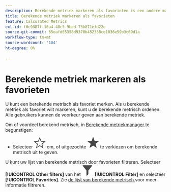```yaml
---
description: Berekende metriek markeren als favorieten is een andere manier om ze te ordenen voor gebruiksgemak.
title: Berekende metriek markeren als favorieten
feature: Calculated Metrics
exl-id: f0c9387f-16a4-40c5-9bed-73b871efd22e
source-git-commit: 65eafd65358d9370b452338ce1036e59b3c69d1a
workflow-type: tm+mt
source-wordcount: '104'
ht-degree: 0%

---
```


# Berekende metriek markeren als favorieten

U kunt een berekende metrisch als favoriet merken. Als u berekende metriek als favoriet wilt markeren, kunt u de berekende metrisch ordenen. Alle gebruikers kunnen de voorkeur geven aan berekende metriek.

Om of voordeel berekend metrisch, in [ Berekende metriekmanager ](/help/components/calc-metrics/cm-workflow/cm-manager.md) te begunstigen:

* Selecteer ![ StarOutline ](/help/assets/icons/StarOutline.svg) om, of uitgezochte ![ Ster ](/help/assets/icons/Star.svg) te verkiezen om berekende metrisch uit te geven.

U kunt uw lijst van berekende metrisch door favorieten filtreren. Selecteer **[!UICONTROL Other filters]** van het ![ paneel van de Filter ](/help/assets/icons/Filter.svg) **[!UICONTROL Filter]** en selecteer **[!UICONTROL Favorites]**. Zie [ de lijst van berekende metrisch ](/help/components/calc-metrics/cm-workflow/cm-filter.md) voor meer informatie filtreren.
